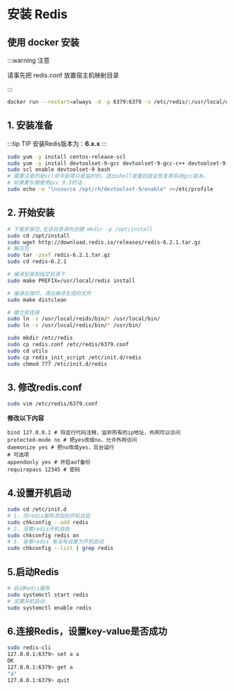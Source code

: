 # 安装 Redis



## 使用 docker 安装

:::warning 注意

请事先把 redis.conf 放置宿主机映射目录

:::

```bash
docker run --restart=always -d -p 6379:6379 -v /etc/redis/:/usr/local/etc/redis --name redis redis
```



## 1. 安装准备

:::tip TIP
安装Redis版本为：**6.x.x**
:::

```bash
sudo yum -y install centos-release-scl
sudo yum -y install devtoolset-9-gcc devtoolset-9-gcc-c++ devtoolset-9-binutils
sudo scl enable devtoolset-9 bash
# 需要注意的是scl命令启用只是临时的，退出shell或重启就会恢复原系统gcc版本。
# 如果要长期使用gcc 9.3的话：
sudo echo -e "\nsource /opt/rh/devtoolset-9/enable" >>/etc/profile
```

## 2. 开始安装

```bash
# 下载安装包,无该目录请先创建 mkdir -p /opt/install
sudo cd /opt/install
sudo wget http://download.redis.io/releases/redis-6.2.1.tar.gz
# 解压包
sudo tar -zxvf redis-6.2.1.tar.gz
sudo cd redis-6.2.1

# 编译安装到指定目录下
sudo make PREFIX=/usr/local/redis install

# 编译出错时，清出编译生成的文件
sudo make distclean

# 建立软连接 
sudo ln -s /usr/local/reids/bin/* /usr/local/bin/
sudo ln -s /usr/local/redis/bin/* /usr/bin/

sudo mkdir /etc/redis
sudo cp redis.conf /etc/redis/6379.conf
sudo cd utils
sudo cp redis_init_script /etc/init.d/redis
sudo chmod 777 /etc/init.d/redis
```

## 3. 修改redis.conf

```bash
sudo vim /etc/redis/6379.conf
```

**修改以下内容**

```
bind 127.0.0.1 # 将这行代码注释，监听所有的ip地址，外网可以访问
protected-mode no # 把yes改成no，允许外网访问
daemonize yes # 把no改成yes，后台运行
# 可选项
appendonly yes # 开启aof备份
requirepass 12345 # 密码
```

## 4.设置开机启动

```bash
sudo cd /etc/init.d
# 1. 将redis服务添加到开机自启
sudo chkconfig --add redis
# 2. 设置redis开机自启
sudo chkconfig redis on
# 3. 查看redis 有没有设置为开机启动
sudo chkconfig --list | grep redis
```

## 5.启动Redis

```bash
# 启动Redis服务
sudo systemctl start redis
# 设置开机启动
sudo systemctl enable redis
```

## 6.连接Redis，设置key-value是否成功

```bash
sudo redis-cli
127.0.0.1:6379> set a a
OK
127.0.0.1:6379> get a
"a"
127.0.0.1:6379> quit
```



